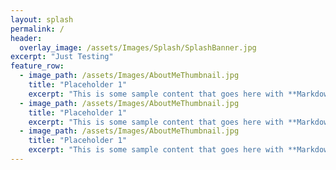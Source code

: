 ```yaml
---
layout: splash
permalink: /
header:
  overlay_image: /assets/Images/Splash/SplashBanner.jpg
excerpt: "Just Testing"
feature_row:
  - image_path: /assets/Images/AboutMeThumbnail.jpg
    title: "Placeholder 1"
    excerpt: "This is some sample content that goes here with **Markdown** formatting."
  - image_path: /assets/Images/AboutMeThumbnail.jpg
    title: "Placeholder 1"
    excerpt: "This is some sample content that goes here with **Markdown** formatting."
  - image_path: /assets/Images/AboutMeThumbnail.jpg
    title: "Placeholder 1"
    excerpt: "This is some sample content that goes here with **Markdown** formatting."
---
```

